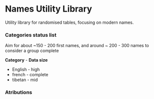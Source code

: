 # Names Utility Library

Utility library for randomised tables, focusing on modern names.

### Categories status list

Aim for about ~150 - 200 first names, and around ~ 200 - 300 names to consider a group complete

<b>Category</b> - <b>Data size</b>

- English - high
- french - complete
- tibetan - mid

### Atributions
